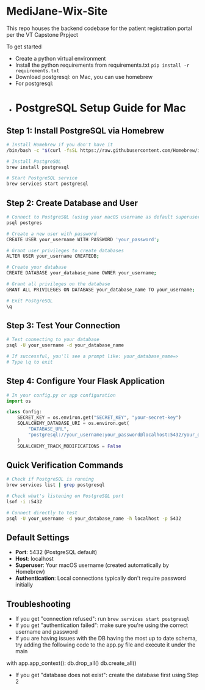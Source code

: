 # MediJane-Wix-Site
This repo houses the backend codebase for the patient registration portal per the VT Capstone Prpject 


To get started 

- Create a python virtual environment
- Install the python requirements from requirements.txt `pip install -r requirements.txt`
- Download postgresql: on Mac, you can use homebrew
- For postgresql:
- # PostgreSQL Setup Guide for Mac

## Step 1: Install PostgreSQL via Homebrew

```bash
# Install Homebrew if you don't have it
/bin/bash -c "$(curl -fsSL https://raw.githubusercontent.com/Homebrew/install/HEAD/install.sh)"

# Install PostgreSQL
brew install postgresql

# Start PostgreSQL service
brew services start postgresql
```

## Step 2: Create Database and User

```bash
# Connect to PostgreSQL (using your macOS username as default superuser)
psql postgres

# Create a new user with password
CREATE USER your_username WITH PASSWORD 'your_password';

# Grant user privileges to create databases
ALTER USER your_username CREATEDB;

# Create your database
CREATE DATABASE your_database_name OWNER your_username;

# Grant all privileges on the database
GRANT ALL PRIVILEGES ON DATABASE your_database_name TO your_username;

# Exit PostgreSQL
\q
```

## Step 3: Test Your Connection

```bash
# Test connecting to your database
psql -U your_username -d your_database_name

# If successful, you'll see a prompt like: your_database_name=>
# Type \q to exit
```

## Step 4: Configure Your Flask Application

```python
# In your config.py or app configuration
import os

class Config:
    SECRET_KEY = os.environ.get("SECRET_KEY", "your-secret-key")
    SQLALCHEMY_DATABASE_URI = os.environ.get(
        "DATABASE_URL",
        "postgresql://your_username:your_password@localhost:5432/your_database_name"
    )
    SQLALCHEMY_TRACK_MODIFICATIONS = False
```

## Quick Verification Commands

```bash
# Check if PostgreSQL is running
brew services list | grep postgresql

# Check what's listening on PostgreSQL port
lsof -i :5432

# Connect directly to test
psql -U your_username -d your_database_name -h localhost -p 5432
```

## Default Settings
- **Port**: 5432 (PostgreSQL default)
- **Host**: localhost
- **Superuser**: Your macOS username (created automatically by Homebrew)
- **Authentication**: Local connections typically don't require password initially

## Troubleshooting
- If you get "connection refused": run `brew services start postgresql`
- If you get "authentication failed": make sure you're using the correct username and password
- If you are having issues with the DB having the most up to date schema, try adding the following code to the app.py file and execute it under the main

with app.app_context():
    db.drop_all()
    db.create_all()
- If you get "database does not exist": create the database first using Step 2
